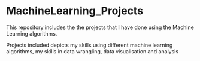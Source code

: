 # MachineLearning_Projects
This repository includes the the projects that I have done using the Machine Learning algorithms.  

Projects included depicts my skills using different machine learning algorithms, my skills in data wrangling, data visualisation and analysis

